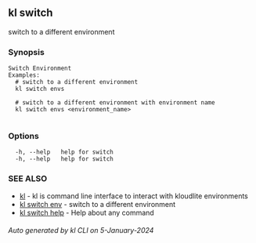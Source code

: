 ## kl switch

switch to a different environment

### Synopsis

```
Switch Environment
Examples:
  # switch to a different environment
  kl switch envs

  # switch to a different environment with environment name
  kl switch envs <environment_name>
	
```

### Options

```
  -h, --help   help for switch
  -h, --help   help for switch
```

### SEE ALSO

* [kl](kl.md)  - kl is command line interface to interact with kloudlite environments
* [kl switch env](kl_switch_env.md)  - switch to a different environment
* [kl switch help](kl_switch_help.md)  - Help about any command

###### Auto generated by kl CLI on 5-January-2024
